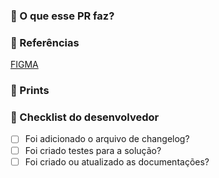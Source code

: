 ### 🔨 O que esse PR faz?

<!--
Remova esse comentário e descreva aqui qual o objetivo desse PR.
-->

### 🔗 Referências

[FIGMA]()

### 📗 Prints

### 📗 Checklist do desenvolvedor

- [ ] Foi adicionado o arquivo de changelog?
- [ ] Foi criado testes para a solução?
- [ ] Foi criado ou atualizado as documentações?
